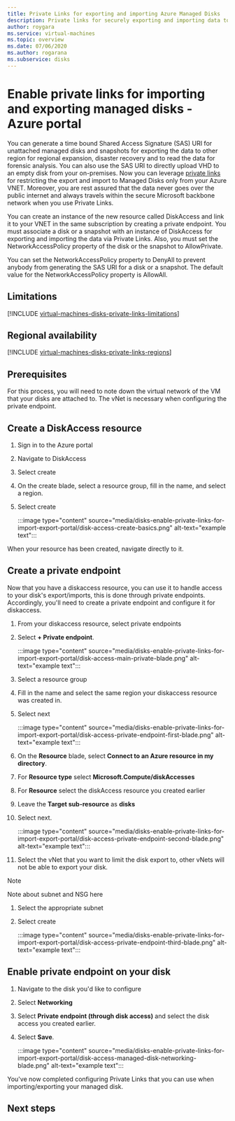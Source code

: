 ```yaml
---
title: Private Links for exporting and importing Azure Managed Disks 
description: Private links for securely exporting and importing data to Azure Managed Disks
author: roygara
ms.service: virtual-machines
ms.topic: overview
ms.date: 07/06/2020
ms.author: rogarana
ms.subservice: disks
---
```


# Enable private links for importing and exporting managed disks - Azure portal

You can generate a time bound Shared Access Signature (SAS) URI for unattached managed disks and snapshots for exporting the data to other region for regional expansion, disaster recovery and to read the data for forensic analysis. You can also use the SAS URI to directly upload VHD to an empty disk from your on-premises.  Now you can leverage [private links](../private-link/private-link-overview.md) for restricting the export and import to Managed Disks only from your Azure VNET. Moreover, you are rest assured that the data never goes over the public internet and always travels within the secure Microsoft backbone network when you use Private Links. 

You can create an instance of the new resource called DiskAccess and link it to your VNET in the same subscription by creating a private endpoint. You must associate a disk or a snapshot with an instance of DiskAccess for exporting and importing the data via Private Links. Also, you must set the NetworkAccessPolicy property of the disk or the snapshot to AllowPrivate. 

You can set the NetworkAccessPolicy property to DenyAll to prevent anybody from generating the SAS URI for a disk or a snapshot. The default value for the NetworkAccessPolicy property is AllowAll.

## Limitations

[!INCLUDE [virtual-machines-disks-private-links-limitations](../../includes/virtual-machines-disks-private-links-limitations.md)]

## Regional availability

[!INCLUDE [virtual-machines-disks-private-links-regions](../../includes/virtual-machines-disks-private-links-regions.md)]

## Prerequisites

For this process, you will need to note down the virtual network of the VM that your disks are attached to. The vNet is necessary when configuring the private endpoint.

## Create a DiskAccess resource

1. Sign in to the Azure portal
1. Navigate to DiskAccess
1. Select create
1. On the create blade, select a resource group, fill in the name, and select a region.
1. Select create

    :::image type="content" source="media/disks-enable-private-links-for-import-export-portal/disk-access-create-basics.png" alt-text="example text":::

When your resource has been created, navigate directly to it.

## Create a private endpoint

Now that you have a diskaccess resource, you can use it to handle access to your disk's export/imports, this is done through private endpoints. Accordingly, you'll need to create a private endpoint and configure it for diskaccess.

1. From your diskaccess resource, select private endpoints
1. Select **+ Private endpoint**.

    :::image type="content" source="media/disks-enable-private-links-for-import-export-portal/disk-access-main-private-blade.png" alt-text="example text":::

1. Select a resource group
1. Fill in the name and select the same region your diskaccess resource was created in.
1. Select next

    :::image type="content" source="media/disks-enable-private-links-for-import-export-portal/disk-access-private-endpoint-first-blade.png" alt-text="example text":::

1. On the **Resource** blade, select **Connect to an Azure resource in my directory**.
1. For **Resource type** select **Microsoft.Compute/diskAccesses**
1. For **Resource** select the diskAccess resource you created earlier
1. Leave the **Target sub-resource** as **disks**
1. Select next.

    :::image type="content" source="media/disks-enable-private-links-for-import-export-portal/disk-access-private-endpoint-second-blade.png" alt-text="example text":::

1. Select the vNet that you want to limit the disk export to, other vNets will not be able to export your disk.

> [!NOTE]
> Note about subnet and NSG here

1. Select the appropriate subnet
1. Select create

    :::image type="content" source="media/disks-enable-private-links-for-import-export-portal/disk-access-private-endpoint-third-blade.png" alt-text="example text":::

## Enable private endpoint on your disk

1. Navigate to the disk you'd like to configure
1. Select **Networking**
1. Select **Private endpoint (through disk access)** and select the disk access you created earlier.
1. Select **Save**.

    :::image type="content" source="media/disks-enable-private-links-for-import-export-portal/disk-access-managed-disk-networking-blade.png" alt-text="example text":::

You've now completed configuring Private Links that you can use when importing/exporting your managed disk.

## Next steps

